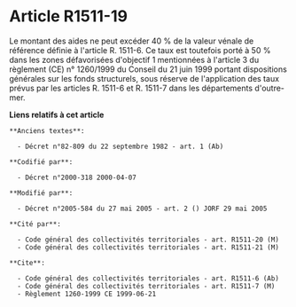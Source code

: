 # Article R1511-19

Le montant des aides ne peut excéder 40 % de la valeur vénale de référence définie à l'article R. 1511-6. Ce taux est
toutefois porté à 50 % dans les zones défavorisées d'objectif 1 mentionnées à l'article 3 du règlement (CE) n° 1260/1999 du
Conseil du 21 juin 1999 portant dispositions générales sur les fonds structurels, sous réserve de l'application des taux
prévus par les articles R. 1511-6 et R. 1511-7 dans les départements d'outre-mer.

**Liens relatifs à cet article**

	**Anciens textes**:

	  - Décret n°82-809 du 22 septembre 1982 - art. 1 (Ab)

	**Codifié par**:

	  - Décret n°2000-318 2000-04-07

	**Modifié par**:

	  - Décret n°2005-584 du 27 mai 2005 - art. 2 () JORF 29 mai 2005

	**Cité par**:

	  - Code général des collectivités territoriales - art. R1511-20 (M)
	  - Code général des collectivités territoriales - art. R1511-21 (M)

	**Cite**:

	  - Code général des collectivités territoriales - art. R1511-6 (Ab)
	  - Code général des collectivités territoriales - art. R1511-7 (M)
	  - Règlement 1260-1999 CE 1999-06-21
